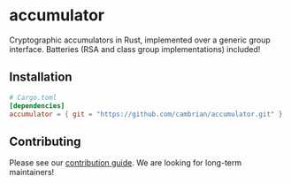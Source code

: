 # accumulator
Cryptographic accumulators in Rust, implemented over a generic group interface. Batteries (RSA and
class group implementations) included!

## Installation
```toml
# Cargo.toml
[dependencies]
accumulator = { git = "https://github.com/cambrian/accumulator.git" }
```

## Contributing
Please see our
[contribution guide](https://github.com/cambrian/accumulator/blob/master/CONTRIBUTING.md). We are
looking for long-term maintainers!
